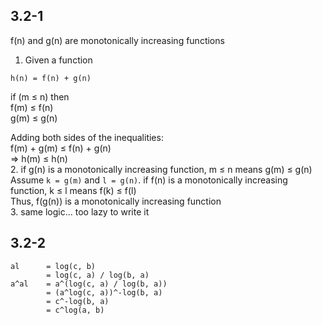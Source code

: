 
## 3.2-1
f(n) and g(n) are monotonically increasing functions <br>
1. Given a function 
```
h(n) = f(n) + g(n)
```

if (m &le; n) then <br>
f(m) &le; f(n) <br>
g(m) &le; g(n)

Adding both sides of the inequalities: <br>
f(m) + g(m) &le; f(n) + g(n) <br>
=> h(m) &le; h(n) <br>
2. if g(n) is a monotonically increasing function, m &le; n means g(m) &le; g(n) <br>
Assume ```k = g(m)``` and ```l = g(n)```.
if f(n) is a monotonically increasing function, k &le; l means f(k) &le; f(l) <br>
Thus, f(g(n)) is a monotonically increasing function <br>
3. same logic... too lazy to write it

## 3.2-2
```
al 		= log(c, b) 
		= log(c, a) / log(b, a)
a^al 	= a^(log(c, a) / log(b, a))
		= (a^log(c, a))^-log(b, a)
		= c^-log(b, a)
		= c^log(a, b)
```